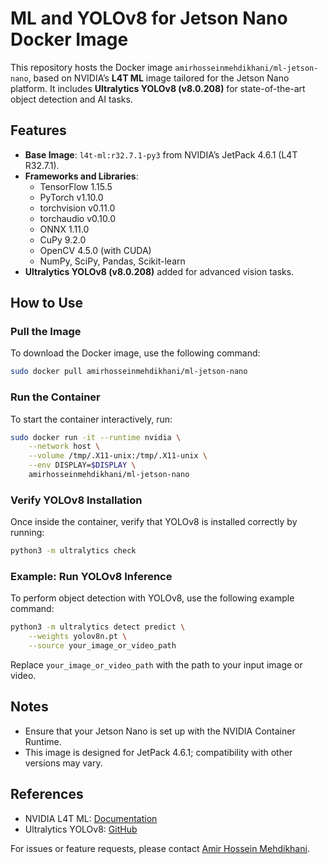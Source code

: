 
# ML and YOLOv8 for Jetson Nano Docker Image

This repository hosts the Docker image `amirhosseinmehdikhani/ml-jetson-nano`, based on NVIDIA’s **L4T ML** image tailored for the Jetson Nano platform. It includes **Ultralytics YOLOv8 (v8.0.208)** for state-of-the-art object detection and AI tasks.

## Features
- **Base Image**: `l4t-ml:r32.7.1-py3` from NVIDIA’s JetPack 4.6.1 (L4T R32.7.1).
- **Frameworks and Libraries**:
  - TensorFlow 1.15.5
  - PyTorch v1.10.0
  - torchvision v0.11.0
  - torchaudio v0.10.0
  - ONNX 1.11.0
  - CuPy 9.2.0
  - OpenCV 4.5.0 (with CUDA)
  - NumPy, SciPy, Pandas, Scikit-learn
- **Ultralytics YOLOv8 (v8.0.208)** added for advanced vision tasks.

## How to Use

### Pull the Image
To download the Docker image, use the following command:
```bash
sudo docker pull amirhosseinmehdikhani/ml-jetson-nano
```

### Run the Container
To start the container interactively, run:
```bash
sudo docker run -it --runtime nvidia \
    --network host \
    --volume /tmp/.X11-unix:/tmp/.X11-unix \
    --env DISPLAY=$DISPLAY \
    amirhosseinmehdikhani/ml-jetson-nano
```

### Verify YOLOv8 Installation
Once inside the container, verify that YOLOv8 is installed correctly by running:
```bash
python3 -m ultralytics check
```

### Example: Run YOLOv8 Inference
To perform object detection with YOLOv8, use the following example command:
```bash
python3 -m ultralytics detect predict \
    --weights yolov8n.pt \
    --source your_image_or_video_path
```
Replace `your_image_or_video_path` with the path to your input image or video.

## Notes
- Ensure that your Jetson Nano is set up with the NVIDIA Container Runtime.
- This image is designed for JetPack 4.6.1; compatibility with other versions may vary.

## References
- NVIDIA L4T ML: [Documentation](https://catalog.ngc.nvidia.com/orgs/nvidia/containers/l4t-ml)
- Ultralytics YOLOv8: [GitHub](https://github.com/ultralytics/ultralytics)

For issues or feature requests, please contact [Amir Hossein Mehdikhani](mailto:amirhossein@example.com).
